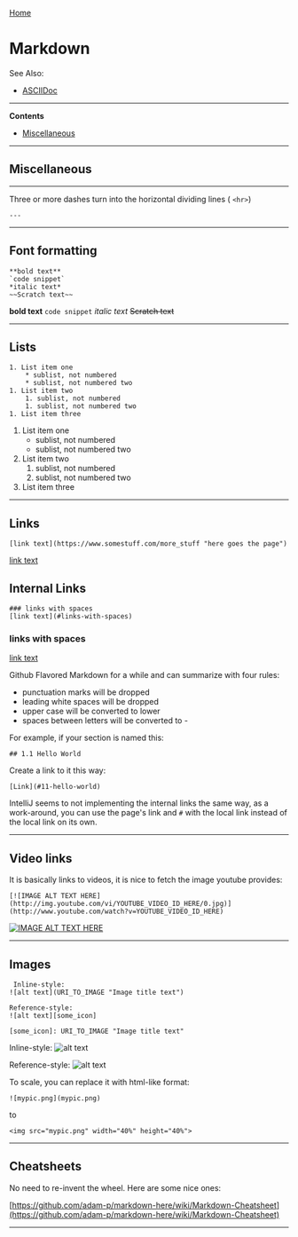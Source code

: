 [Home](Readme.md)
# Markdown

See Also:

- [ASCIIDoc](Asciidoc.md)

---

**Contents**

- [Miscellaneous](MarkDown.md#Miscellaneous)

---

## Miscellaneous

---

Three or more dashes turn into the horizontal dividing lines ( `<hr>`)

    ---

---

## Font formatting

    **bold text**
    `code snippet`
    *italic text*
    ~~Scratch text~~

**bold text**
`code snippet`
*italic text*
~~Scratch text~~

---

## Lists

    1. List item one
        * sublist, not numbered
        * sublist, not numbered two
    1. List item two
        1. sublist, not numbered
        1. sublist, not numbered two
    1. List item three


1. List item one
    * sublist, not numbered
    * sublist, not numbered two
1. List item two
    1. sublist, not numbered
    1. sublist, not numbered two
1. List item three

---

## Links

    [link text](https://www.somestuff.com/more_stuff "here goes the page")

[link text](https://www.example.com/more_stuff "here goes the page")

## Internal Links
    
    ### links with spaces
    [link text](#links-with-spaces)

### links with spaces
[link text](#links-with-spaces)

Github Flavored Markdown for a while and can summarize with four rules:

   - punctuation marks will be dropped
   - leading white spaces will be dropped
   - upper case will be converted to lower
   - spaces between letters will be converted to -

For example, if your section is named this:

   `## 1.1 Hello World`

Create a link to it this way:

   `[Link](#11-hello-world)`

IntelliJ seems to not implementing the internal links the same way, as a work-around,
you can use the page's link and `#` with the local link instead of the local link on its own.

---

## Video links

It is basically links to videos, it is nice to fetch the image youtube provides:

    [![IMAGE ALT TEXT HERE](http://img.youtube.com/vi/YOUTUBE_VIDEO_ID_HERE/0.jpg)](http://www.youtube.com/watch?v=YOUTUBE_VIDEO_ID_HERE)

[![IMAGE ALT TEXT HERE](http://img.youtube.com/vi/YOUTUBE_VIDEO_ID_HERE/0.jpg)](http://www.youtube.com/watch?v=YOUTUBE_VIDEO_ID_HERE)

---

## Images

     Inline-style: 
    ![alt text](URI_TO_IMAGE "Image title text")
    
    Reference-style: 
    ![alt text][some_icon]
    
    [some_icon]: URI_TO_IMAGE "Image title text"
 
Inline-style: 
![alt text](URI_TO_IMAGE "Image title text")

Reference-style: 
![alt text][some_icon]

[some_icon]: URI_TO_IMAGE "Image title text"

To scale, you can replace it with html-like format:

    ![mypic.png](mypic.png)

to

    <img src="mypic.png" width="40%" height="40%">

---

## Cheatsheets

No need to re-invent the wheel. Here are some nice ones:

[https://github.com/adam-p/markdown-here/wiki/Markdown-Cheatsheet](https://github.com/adam-p/markdown-here/wiki/Markdown-Cheatsheet)

---
